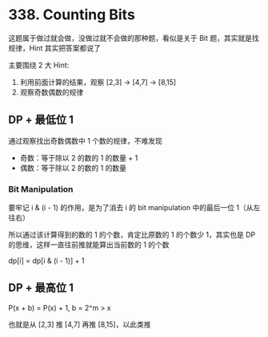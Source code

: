 # 338. Counting Bits
这题属于做过就会做，没做过就不会做的那种题，看似是关于 Bit 题，其实就是找规律，Hint 其实把答案都说了

主要围绕 2 大 Hint:
1. 利用前面计算的结果，观察 [2,3] -> [4,7] -> [8,15]
2. 观察奇数偶数的规律

## DP + 最低位 1
通过观察找出奇数偶数中 1 个数的规律，不难发现
- 奇数：等于除以 2 的数的 1 的数量 + 1
- 偶数：等于除以 2 的数的 1 的数量

### Bit Manipulation 
要牢记 i & (i - 1) 的作用，是为了消去 i 的 bit manipulation 中的最后一位 1（从左往右）

所以通过该计算得到的数的 1 的个数，肯定比原数的 1 的个数少 1，其实也是 DP 的思维，这样一直往前推就能算出当前数的 1 的个数

dp[i] = dp[i & (i - 1)] + 1

## DP + 最高位 1
P(x + b) = P(x) + 1, b = 2^m > x

也就是从 [2,3] 推 [4,7] 再推 [8,15]，以此类推
